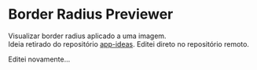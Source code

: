 # Border Radius Previewer
Visualizar border radius aplicado a uma imagem.  
Ideia retirado do repositório [app-ideas](https://github.com/florinpop17/app-ideas).
Editei direto no repositório remoto.

Editei novamente...
